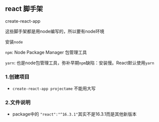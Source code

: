 ## react 脚手架

create-react-app

这些脚手架都是用node编写的，所以要有node环境

安装`node`

`npm`: Node Package Manager 包管理工具

`yarn`: 也是node包管理工具，弥补早期`npm`缺陷：安装慢。React默认使用`yarn`

### 1.创建项目
- `create-react-app projectame` 不能用大写

### 2.文件说明
- package中的 `"react":"^16.3.1"`其实不是16.3.1而是其他新版本